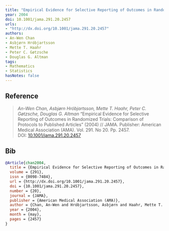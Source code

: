 ```yaml
---
title: "Empirical Evidence for Selective Reporting of Outcomes in Randomized Trials: Comparison of Protocols to Published Articles"
year: 2004
doi: 10.1001/jama.291.20.2457
urls:
- "http://dx.doi.org/10.1001/jama.291.20.2457"
authors:
- An-Wen Chan
- Asbjørn Hróbjartsson
- Mette T. Haahr
- Peter C. Gøtzsche
- Douglas G. Altman
tags:
- Mathematics
- Statistics
hasNotes: false
---
```


## Reference

> <i>An-Wen Chan, Asbjørn Hróbjartsson, Mette T. Haahr, Peter C. Gøtzsche, Douglas G. Altman</i> “Empirical Evidence for Selective Reporting of Outcomes in Randomized Trials: Comparison of Protocols to Published Articles” (2004) // JAMA. Publisher: American Medical Association (AMA). Vol.&nbsp;291. No&nbsp;20. Pp.&nbsp;2457. DOI:&nbsp;<a href='https://doi.org/10.1001/jama.291.20.2457'>10.1001/jama.291.20.2457</a>

## Bib

```bib
@Article{chan2004,
  title = {Empirical Evidence for Selective Reporting of Outcomes in Randomized Trials: Comparison of Protocols to Published Articles},
  volume = {291},
  issn = {0098-7484},
  url = {http://dx.doi.org/10.1001/jama.291.20.2457},
  doi = {10.1001/jama.291.20.2457},
  number = {20},
  journal = {JAMA},
  publisher = {American Medical Association (AMA)},
  author = {Chan, An-Wen and Hróbjartsson, Asbjørn and Haahr, Mette T. and Gøtzsche, Peter C. and Altman, Douglas G.},
  year = {2004},
  month = {may},
  pages = {2457}
}
```
